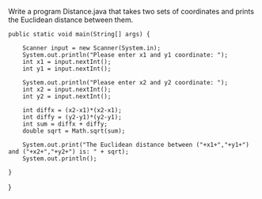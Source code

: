 
Write a program Distance.java that takes two sets of coordinates and prints the Euclidean distance between them.

    public static void main(String[] args) {
      
        Scanner input = new Scanner(System.in);
        System.out.println("Please enter x1 and y1 coordinate: ");
        int x1 = input.nextInt();
        int y1 = input.nextInt();
        
        System.out.println("Please enter x2 and y2 coordinate: ");
        int x2 = input.nextInt();
        int y2 = input.nextInt();
        
        int diffx = (x2-x1)*(x2-x1);
        int diffy = (y2-y1)*(y2-y1);
        int sum = diffx + diffy;
        double sqrt = Math.sqrt(sum);
        
        System.out.print("The Euclidean distance between ("+x1+","+y1+") and ("+x2+","+y2+") is: " + sqrt);
        System.out.println();
                
    }
    
}
